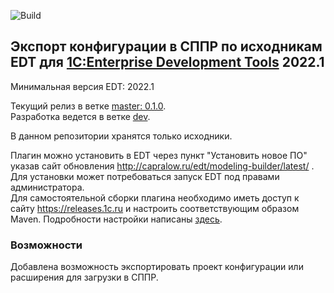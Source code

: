 ﻿![Build](https://github.com/DoublesunRUS/ru.capralow.dt.modeling-builder/workflows/CI/badge.svg)


## Экспорт конфигурации в СППР по исходникам EDT для [1C:Enterprise Development Tools](http://v8.1c.ru/overview/IDE/) 2022.1

Минимальная версия EDT: 2022.1

Текущий релиз в ветке [master: 0.1.0](https://github.com/DoublesunRUS/ru.capralow.dt.modeling-builder/tree/master).<br>
Разработка ведется в ветке [dev](https://github.com/DoublesunRUS/ru.capralow.dt.modeling-builder/tree/dev).<br>

В данном репозитории хранятся только исходники.<br>

Плагин можно установить в EDT через пункт "Установить новое ПО" указав сайт обновления http://capralow.ru/edt/modeling-builder/latest/ . Для установки может потребоваться запуск EDT под правами администратора.<br>
Для самостоятельной сборки плагина необходимо иметь доступ к сайту https://releases.1c.ru и настроить соответствующим образом Maven. Подробности настройки написаны [здесь](https://github.com/1C-Company/dt-example-plugins/blob/master/simple-plugin/README.md).

### Возможности
Добавлена возможность экспортировать проект конфигурации или расширения для загрузки в СППР.
